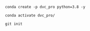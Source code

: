 ``` 
conda create -p dvc_pro python=3.8 -y

```

```
conda activate dvc_pro/

```

```
git init

```


